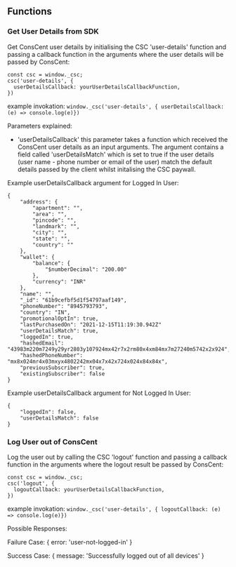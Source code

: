## Functions

### Get User Details from SDK

Get ConsCent user details by initialising the CSC 'user-details' function and passing a callback function in the arguments where the user details will be passed by ConsCent:

   ```
   const csc = window._csc;
   csc('user-details', {
     userDetailsCallback: yourUserDetailsCallbackFunction,
   })
   ```

example invokation: 
`window._csc('user-details', { userDetailsCallback: (e) => console.log(e)})`

Parameters explained:

- 'userDetailsCallback' this parameter takes a function which received the ConsCent user details as an input arguments. The argument contains a field called 'userDetailsMatch' which is set to true if the user details (user name - phone number or email of the user) match the default details passed by the client whilst initalising the CSC paywall.

Example userDetailsCallback argument for Logged In User:

    {
        "address": {
            "apartment": "",
            "area": "",
            "pincode": "",
            "landmark": "",
            "city": "",
            "state": "",
            "country": ""
        },
        "wallet": {
            "balance": {
                "$numberDecimal": "200.00"
            },
            "currency": "INR"
        },
        "name": "",
        "_id": "61b9cefbf5d1f54797aaf149",
        "phoneNumber": "8945793793",
        "country": "IN",
        "promotionalOptIn": true,
        "lastPurchasedOn": "2021-12-15T11:19:30.942Z"
        "userDetailsMatch": true,
        "loggedIn": true,
        "hashedEmail": "43983m220m7249y29yr2803y107924mx42r7x2rm80x4xm84mx7m27240m5742x2x924",
        "hashedPhoneNumber": "mx8x024mr4x03mxyx4802242mx04x7x42x724x024x84x84x",
        "previousSubscriber": true,
        "existingSubscriber": false
    }

Example userDetailsCallback argument for Not Logged In User:

    {
        "loggedIn": false,
        "userDetailsMatch": false
    }


### Log User out of ConsCent

Log the user out by calling the CSC 'logout' function and passing a callback function in the arguments where the logout result be passed by ConsCent:

   ```
   const csc = window._csc;
   csc('logout', {
     logoutCallback: yourUserDetailsCallbackFunction,
   })
   ```

example invokation: 
`window._csc('user-details', { logoutCallback: (e) => console.log(e)})`

Possible Responses:

Failure Case:
{ error: 'user-not-logged-in' }

Success Case:
{ message: 'Successfully logged out of all devices' }
